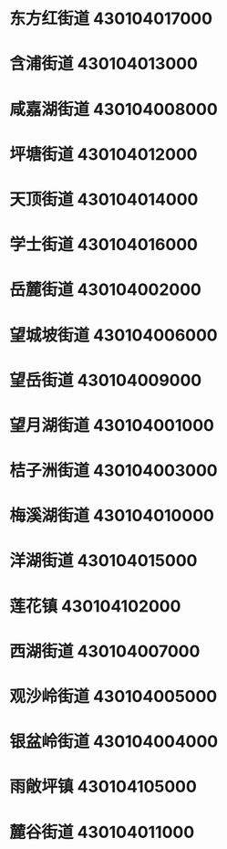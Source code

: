 # 东方红街道 430104017000
# 含浦街道 430104013000
# 咸嘉湖街道 430104008000
# 坪塘街道 430104012000
# 天顶街道 430104014000
# 学士街道 430104016000
# 岳麓街道 430104002000
# 望城坡街道 430104006000
# 望岳街道 430104009000
# 望月湖街道 430104001000
# 桔子洲街道 430104003000
# 梅溪湖街道 430104010000
# 洋湖街道 430104015000
# 莲花镇 430104102000
# 西湖街道 430104007000
# 观沙岭街道 430104005000
# 银盆岭街道 430104004000
# 雨敞坪镇 430104105000
# 麓谷街道 430104011000
